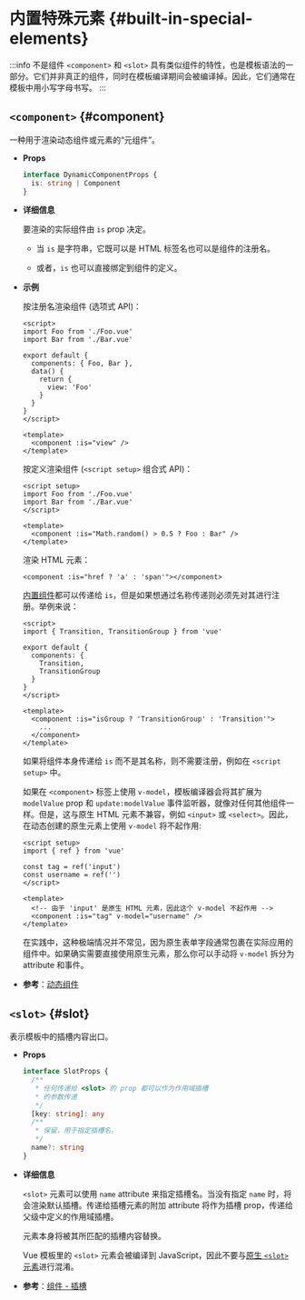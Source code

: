 # 内置特殊元素 {#built-in-special-elements}

:::info 不是组件
`<component>` 和 `<slot>` 具有类似组件的特性，也是模板语法的一部分。它们并非真正的组件，同时在模板编译期间会被编译掉。因此，它们通常在模板中用小写字母书写。
:::

## `<component>` {#component}

一种用于渲染动态组件或元素的“元组件”。

- **Props**

  ```ts
  interface DynamicComponentProps {
    is: string | Component
  }
  ```

- **详细信息**

  要渲染的实际组件由 `is` prop 决定。

  - 当 `is` 是字符串，它既可以是 HTML 标签名也可以是组件的注册名。

  - 或者，`is` 也可以直接绑定到组件的定义。

- **示例**

  按注册名渲染组件 (选项式 API)：

  ```vue
  <script>
  import Foo from './Foo.vue'
  import Bar from './Bar.vue'

  export default {
    components: { Foo, Bar },
    data() {
      return {
        view: 'Foo'
      }
    }
  }
  </script>

  <template>
    <component :is="view" />
  </template>
  ```

  按定义渲染组件 (`<script setup>` 组合式 API)：

  ```vue
  <script setup>
  import Foo from './Foo.vue'
  import Bar from './Bar.vue'
  </script>

  <template>
    <component :is="Math.random() > 0.5 ? Foo : Bar" />
  </template>
  ```

  渲染 HTML 元素：

  ```vue-html
  <component :is="href ? 'a' : 'span'"></component>
  ```

  [内置组件](./built-in-components.html)都可以传递给 `is`，但是如果想通过名称传递则必须先对其进行注册。举例来说：

  ```vue
  <script>
  import { Transition, TransitionGroup } from 'vue'

  export default {
    components: {
      Transition,
      TransitionGroup
    }
  }
  </script>

  <template>
    <component :is="isGroup ? 'TransitionGroup' : 'Transition'">
      ...
    </component>
  </template>
  ```

  如果将组件本身传递给 `is` 而不是其名称，则不需要注册，例如在 `<script setup>` 中。

  如果在 `<component>` 标签上使用 `v-model`，模板编译器会将其扩展为 `modelValue` prop 和 `update:modelValue` 事件监听器，就像对任何其他组件一样。但是，这与原生 HTML 元素不兼容，例如 `<input>` 或 `<select>`。因此，在动态创建的原生元素上使用 `v-model` 将不起作用:

  ```vue
  <script setup>
  import { ref } from 'vue'

  const tag = ref('input')
  const username = ref('')
  </script>

  <template>
    <!-- 由于 'input' 是原生 HTML 元素，因此这个 v-model 不起作用 -->
    <component :is="tag" v-model="username" />
  </template>
  ```

  在实践中，这种极端情况并不常见，因为原生表单字段通常包裹在实际应用的组件中。如果确实需要直接使用原生元素，那么你可以手动将 `v-model` 拆分为 attribute 和事件。

- **参考**：[动态组件](/guide/essentials/component-basics.html#dynamic-components)

## `<slot>` {#slot}

表示模板中的插槽内容出口。

- **Props**

  ```ts
  interface SlotProps {
    /**
     * 任何传递给 <slot> 的 prop 都可以作为作用域插槽
     * 的参数传递
     */
    [key: string]: any
    /**
     * 保留，用于指定插槽名。
     */
    name?: string
  }
  ```

- **详细信息**

  `<slot>` 元素可以使用 `name` attribute 来指定插槽名。当没有指定 `name` 时，将会渲染默认插槽。传递给插槽元素的附加 attribute 将作为插槽 prop，传递给父级中定义的作用域插槽。

  元素本身将被其所匹配的插槽内容替换。

  Vue 模板里的 `<slot>` 元素会被编译到 JavaScript，因此不要与[原生 `<slot>` 元素](https://developer.mozilla.org/en-US/docs/Web/HTML/Element/slot)进行混淆。

- **参考**：[组件 - 插槽](/guide/components/slots.html)
